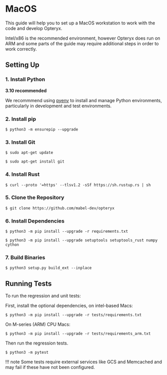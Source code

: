 # MacOS

This guide will help you to set up a MacOS workstation to work with the code and develop Opteryx.

Intel/x86 is the recommended environment, however Opteryx does run on ARM and some parts of the guide may require additional steps in order to work correctly.

## Setting Up

### 1. Install Python 

**3.10 recommended**

We recommmend using [pyenv](https://github.com/pyenv/pyenv) to install and manage Python environments, particularly in development and test environments.

### 2. Install pip   

~~~console
$ python3 -m ensurepip --upgrade
~~~

### 3. Install Git   

~~~console
$ sudo apt-get update
~~~

~~~console
$ sudo apt-get install git
~~~

### 4. Install Rust

~~~console
$ curl --proto '=https' --tlsv1.2 -sSf https://sh.rustup.rs | sh
~~~

### 5. Clone the Repository    

~~~console
$ git clone https://github.com/mabel-dev/opteryx
~~~

### 6. Install Dependencies   

~~~console
$ python3 -m pip install --upgrade -r requirements.txt
~~~

~~~console
$ python3 -m pip install --upgrade setuptools setuptools_rust numpy cython
~~~

### 7. Build Binaries   

~~~console
$ python3 setup.py build_ext --inplace
~~~

## Running Tests

To run the regression and unit tests:

First, install the optional dependencies, on intel-based Macs:

~~~console
$ python3 -m pip install --upgrade -r tests/requirements.txt
~~~

On M-series (ARM) CPU Macs:

~~~console
$ python3 -m pip install --upgrade -r tests/requirements_arm.txt
~~~


Then run the regression tests.

~~~console
$ python3 -m pytest
~~~

!!! note
    Some tests require external services like GCS and Memcached and may fail if these have not been configured.